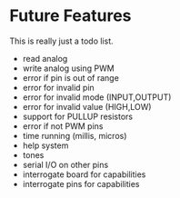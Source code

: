 Future Features
===============

This is really just a todo list.

- read analog
- write analog using PWM
- error if pin is out of range 
- error for invalid pin
- error for invalid mode (INPUT,OUTPUT)
- error for invalid value (HIGH,LOW)
- support for PULLUP resistors
- error if not PWM pins
- time running (millis, micros)
- help system
- tones
- serial I/O on other pins
- interrogate board for capabilities
- interrogate pins for capabilities